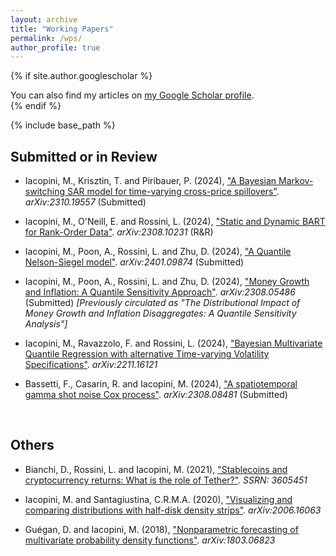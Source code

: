 ```yaml
---
layout: archive
title: "Working Papers"
permalink: /wps/
author_profile: true
---
```



{% if site.author.googlescholar %}
  <div class="wordwrap">You can also find my articles on <a href="{{https://scholar.google.co.uk/citations?user=7bA38oMAAAAJ&hl=it}}">my Google Scholar profile</a>.</div>
{% endif %}

{% include base_path %}

Submitted or in Review
------

* Iacopini, M., Krisztin, T. and Piribauer, P. (2024), ["A Bayesian Markov-switching SAR model for time-varying cross-price spillovers"](https://arxiv.org/abs/2310.19557). _arXiv:2310.19557_ (Submitted)

* Iacopini, M., O'Neill, E. and Rossini, L. (2024), ["Static and Dynamic BART for Rank-Order Data"](https://arxiv.org/abs/2308.10231). _arXiv:2308.10231_ (R&R)

* Iacopini, M., Poon, A., Rossini, L. and Zhu, D. (2024), ["A Quantile Nelson-Siegel model"](https://arxiv.org/abs/2401.09874). _arXiv:2401.09874_ (Submitted)

* Iacopini, M., Poon, A., Rossini, L. and Zhu, D. (2024), ["Money Growth and Inflation: A Quantile Sensitivity Approach"](https://arxiv.org/abs/2308.05486). _arXiv:2308.05486_ (Submitted)
_[Previously circulated as "The Distributional Impact of Money Growth and Inflation Disaggregates: A Quantile Sensitivity Analysis"]_

* Iacopini, M., Ravazzolo, F. and Rossini, L. (2024), ["Bayesian Multivariate Quantile Regression with alternative Time-varying Volatility Specifications"](https://arxiv.org/abs/2211.16121). _arXiv:2211.16121_
<!-- [Video](https://www.youtube.com/watch?v=IsR1Fg_jSdg&t=412s) -->

* Bassetti, F., Casarin, R. and Iacopini, M. (2024), ["A spatiotemporal gamma shot noise Cox process"](https://arxiv.org/abs/2308.08481). _arXiv:2308.08481_ (Submitted)

&nbsp;

Others
------
* Bianchi, D., Rossini, L. and Iacopini, M. (2021), ["Stablecoins and cryptocurrency returns: What is the role of Tether?"](https://papers.ssrn.com/sol3/papers.cfm?abstract_id=3605451). _SSRN: 3605451_

* Iacopini, M. and Santagiustina, C.R.M.A. (2020), ["Visualizing and comparing distributions with half-disk density strips"](https://arxiv.org/abs/2006.16063). _arXiv:2006.16063_
<!-- [code](https://github.com/matteoiacopini/hdds) --> 

* Guégan, D. and Iacopini, M. (2018), ["Nonparametric forecasting of multivariate probability density functions"](https://arxiv.org/abs/1803.06823). _arXiv:1803.06823_

